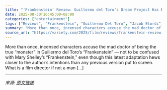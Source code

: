 ```yaml
---
title: "‘Frankenstein’ Review: Guillermo del Toro’s Dream Project Has Been Gestating So Long, the Master’s Creation Arrives Overstuffed and Unwieldy"
date: 2025-08-30T16:45:00+08:00
categories: ["entertainment"]
tags: ["Reviews", "Frankenstein", "Guillermo Del Toro", "Jacob Elordi", "Venice Film Festival"]
summary: "More than once, incensed characters accuse the mad doctor of being the true “monster” in Guillermo del Toro’s “Frankenstein” — not to be confused with Mary Shelley’s “Frankenstein,” even though this l"
source_url: "https://variety.com/2025/film/reviews/frankenstein-review-guillermo-del-toro-1236502741/"
---
```


More than once, incensed characters accuse the mad doctor of being the true “monster” in Guillermo del Toro’s “Frankenstein” — not to be confused with Mary Shelley’s “Frankenstein,” even though this latest adaptation hews closer to the author’s intentions than any previous version put to screen. What is a film director if not a man [&#8230;]

---

*来源: [原文链接](https://variety.com/2025/film/reviews/frankenstein-review-guillermo-del-toro-1236502741/)*
